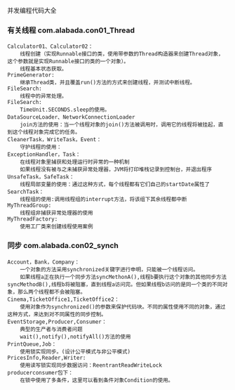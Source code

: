 并发编程代码大全

### 有关线程 com.alabada.con01_Thread
    Calculator01、Calculator02：
        线程创建（实现Runnable接口的类，使用带参数的Thread构造器来创建Thread对象，这个参数就是实现Runnable接口的类的一个对象）。
        线程基本状态获取。
    PrimeGenerator:
        继承Thread类，并且覆盖run()方法的方式来创建线程，并测试中断线程。
    FileSearch:
        线程中的异常处理。
    FileSearch:
        TimeUnit.SECONDS.sleep的使用。
    DataSourceLoader、NetworkConnectionLoader
        join方法的使用：当一个线程对象的join()方法被调用时，调用它的线程将被挂起，直到这个线程对象完成它的任务。
    CleanerTask，WriteTask，Event：
        守护线程的使用：
    ExceptionHandler，Task：
        在线程对象里捕获和处理运行时异常的一种机制
        如果线程没有被与之未捕获异常处理器，JVM将打印堆栈记录到控制台，并退出程序
    UnsafeTask，SafeTask：
        线程局部变量的使用：通过这种方式，每个线程都有它们自己的startDate属性了
    SearchTask：
        线程组的使用:调用线程组的interrupt方法，将该组下其余线程都中断
    MyThreadGroup:
        线程组非捕获异常处理器的使用
    MyThreadFactory:
        使用工厂类来创建线程使用案例
        
### 同步 com.alabada.con02_synch
    Account，Bank，Company：
        一个对象的方法采用synchronized关键字进行申明，只能被一个线程访问。
        如果线程a正在执行一个同步方法syncMethonA(),线程b要执行这个对象的其他同步方法syncMethodB(),线程b将被阻塞，直到线程a访问完。但如果线程b访问的是同一个类的不同对象，那么两个线程都不会被阻塞。
    Cinema,TicketOffice1,TicketOffice2：
        使用对象作为synchronized()的参数来保护代码块。不同的属性使用不同的对象，通过这种方式，来达到对不同属性的同步控制。
    EventStorage,Producer,Consumer：
        典型的生产者与消费者问题
        wait(),notify(),notifyAll()方法的使用
    PrintQueue,Job：
        使用锁实现同步。(设计公平模式与非公平模式)
    PricesInfo,Reader,Writer:
        使用读写锁实现同步数据访问：ReentrantReadWriteLock
    producerconsumer包下：
        在锁中使用了多条件，这里可以看到条件对象Condition的使用。
















